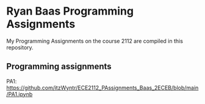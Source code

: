 # Ryan Baas Programming Assignments

My Programming Assignments on the course 2112 are compiled in this repository.

## Programming assignments

PA1: https://github.com/itzWyntr/ECE2112_PAssignments_Baas_2ECEB/blob/main/PA1.ipynb
